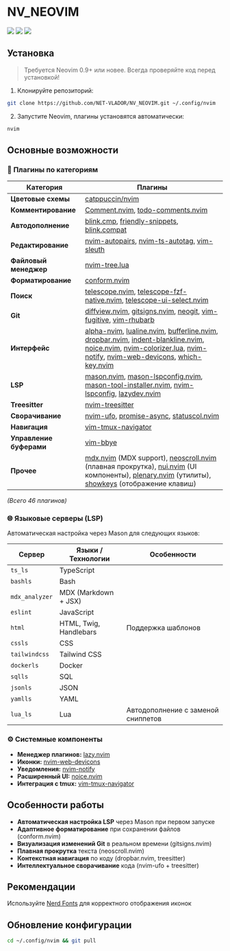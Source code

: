 # NV_NEOVIM

<a href="https://dotfyle.com/NET-VLADOR/nvneovim"><img src="https://dotfyle.com/NET-VLADOR/nvneovim/badges/plugins?style=for-the-badge" /></a>
<a href="https://dotfyle.com/NET-VLADOR/nvneovim"><img src="https://dotfyle.com/NET-VLADOR/nvneovim/badges/leaderkey?style=for-the-badge" /></a>
<a href="https://dotfyle.com/NET-VLADOR/nvneovim"><img src="https://dotfyle.com/NET-VLADOR/nvneovim/badges/plugin-manager?style=for-the-badge" /></a>

## Установка

> Требуется Neovim 0.9+ или новее. Всегда проверяйте код перед установкой!

1. Клонируйте репозиторий:

```sh
git clone https://github.com/NET-VLADOR/NV_NEOVIM.git ~/.config/nvim
```

2. Запустите Neovim, плагины установятся автоматически:

```sh
nvim
```

## Основные возможности

### 🎨 Плагины по категориям

|Категория|Плагины|
|---|---|
|**Цветовые схемы**|[catppuccin/nvim](https://github.com/catppuccin/nvim)|
|**Комментирование**|[Comment.nvim](https://github.com/numToStr/Comment.nvim), [todo-comments.nvim](https://github.com/folke/todo-comments.nvim)|
|**Автодополнение**|[blink.cmp](https://github.com/Saghen/blink.cmp), [friendly-snippets](https://github.com/rafamadriz/friendly-snippets), [blink.compat](https://github.com/Saghen/blink.cmp)|
|**Редактирование**|[nvim-autopairs](https://github.com/windwp/nvim-autopairs), [nvim-ts-autotag](https://github.com/windwp/nvim-ts-autotag), [vim-sleuth](https://github.com/tpope/vim-sleuth)|
|**Файловый менеджер**|[nvim-tree.lua](https://github.com/nvim-tree/nvim-tree.lua)|
|**Форматирование**|[conform.nvim](https://github.com/stevearc/conform.nvim)|
|**Поиск**|[telescope.nvim](https://github.com/nvim-telescope/telescope.nvim), [telescope-fzf-native.nvim](https://github.com/nvim-telescope/telescope-fzf-native.nvim), [telescope-ui-select.nvim](https://github.com/nvim-telescope/telescope-ui-select.nvim)|
|**Git**|[diffview.nvim](https://github.com/sindrets/diffview.nvim), [gitsigns.nvim](https://github.com/lewis6991/gitsigns.nvim), [neogit](https://github.com/NeogitOrg/neogit), [vim-fugitive](https://github.com/tpope/vim-fugitive), [vim-rhubarb](https://github.com/tpope/vim-rhubarb)|
|**Интерфейс**|[alpha-nvim](https://github.com/goolord/alpha-nvim), [lualine.nvim](https://github.com/nvim-lualine/lualine.nvim), [bufferline.nvim](https://github.com/akinsho/bufferline.nvim), [dropbar.nvim](https://github.com/Bekaboo/dropbar.nvim), [indent-blankline.nvim](https://github.com/lukas-reineke/indent-blankline.nvim), [noice.nvim](https://github.com/folke/noice.nvim), [nvim-colorizer.lua](https://github.com/norcalli/nvim-colorizer.lua), [nvim-notify](https://github.com/rcarriga/nvim-notify), [nvim-web-devicons](https://github.com/nvim-tree/nvim-web-devicons), [which-key.nvim](https://github.com/folke/which-key.nvim)|
|**LSP**|[mason.nvim](https://github.com/williamboman/mason.nvim), [mason-lspconfig.nvim](https://github.com/williamboman/mason-lspconfig.nvim), [mason-tool-installer.nvim](https://github.com/WhoIsSethDaniel/mason-tool-installer.nvim), [nvim-lspconfig](https://github.com/neovim/nvim-lspconfig), [lazydev.nvim](https://github.com/folke/lazydev.nvim)|
|**Treesitter**|[nvim-treesitter](https://github.com/nvim-treesitter/nvim-treesitter)|
|**Сворачивание**|[nvim-ufo](https://github.com/kevinhwang91/nvim-ufo), [promise-async](https://github.com/kevinhwang91/promise-async), [statuscol.nvim](https://github.com/luukvbaal/statuscol.nvim)|
|**Навигация**|[vim-tmux-navigator](https://github.com/christoomey/vim-tmux-navigator)|
|**Управление буферами**|[vim-bbye](https://github.com/moll/vim-bbye)|
|**Прочее**|[mdx.nvim](https://github.com/davidmh/mdx.nvim) (MDX support), [neoscroll.nvim](https://github.com/karb94/neoscroll.nvim) (плавная прокрутка), [nui.nvim](https://github.com/MunifTanjim/nui.nvim) (UI компоненты), [plenary.nvim](https://github.com/nvim-lua/plenary.nvim) (утилиты), [showkeys](https://github.com/nvzone/showkeys) (отображение клавиш)|

*(Всего 46 плагинов)*

### 🌐 Языковые серверы (LSP)

Автоматическая настройка через Mason для следующих языков:

|Сервер|Языки / Технологии|Особенности|
|---|---|---|
|`ts_ls`|TypeScript||
|`bashls`|Bash||
|`mdx_analyzer`|MDX (Markdown + JSX)||
|`eslint`|JavaScript||
|`html`|HTML, Twig, Handlebars|Поддержка шаблонов|
|`cssls`|CSS||
|`tailwindcss`|Tailwind CSS||
|`dockerls`|Docker||
|`sqlls`|SQL||
|`jsonls`|JSON||
|`yamlls`|YAML||
|`lua_ls`|Lua|Автодополнение с заменой сниппетов|

### ⚙️ Системные компоненты

- **Менеджер плагинов:** [lazy.nvim](https://github.com/folke/lazy.nvim)
- **Иконки:** [nvim-web-devicons](https://github.com/nvim-tree/nvim-web-devicons)
- **Уведомления:** [nvim-notify](https://github.com/rcarriga/nvim-notify)
- **Расширенный UI:** [noice.nvim](https://github.com/folke/noice.nvim)
- **Интеграция с tmux:** [vim-tmux-navigator](https://github.com/christoomey/vim-tmux-navigator)

## Особенности работы

- **Автоматическая настройка LSP** через Mason при первом запуске
- **Адаптивное форматирование** при сохранении файлов (conform.nvim)
- **Визуализация изменений Git** в реальном времени (gitsigns.nvim)
- **Плавная прокрутка** текста (neoscroll.nvim)
- **Контекстная навигация** по коду (dropbar.nvim, treesitter)
- **Интеллектуальное сворачивание** кода (nvim-ufo + treesitter)

## Рекомендации

Используйте [Nerd Fonts](https://www.nerdfonts.com/) для корректного отображения иконок

## Обновление конфигурации

```sh
cd ~/.config/nvim && git pull
```
